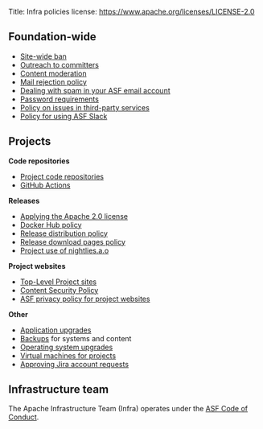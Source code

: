Title: Infra policies
license: https://www.apache.org/licenses/LICENSE-2.0

## Foundation-wide

- [Site-wide ban](infra-ban.html)
- [Outreach to committers](committer-outreach.html)
- [Content moderation](content-moderation.html)
- [Mail rejection policy](mail-rejection.html)
- [Dealing with spam in your ASF email account](spam-reporting.html)
- [Password requirements](password-policy.html)
- [Policy on issues in third-party services](third-party-policy.html)
- [Policy for using ASF Slack](slack-policy.html)

## Projects

**Code repositories**

- [Project code repositories](project-repo-policy.html)
- [GitHub Actions](github-actions-policy.html)

**Releases**

- <a href="https://www.apache.org/legal/apply-license.html" target="_blank">Applying the Apache 2.0 license</a>
- [Docker Hub policy](docker-hub-policy.html)
- [Release distribution policy](release-distribution.html)
- [Release download pages policy](release-download-pages.html)
- [Project use of nightlies.a.o](nightlies.html)

**Project websites**

- [Top-Level Project sites](project-site-policy.html)
- [Content Security Policy](csp.html)
- <a href="https://privacy.apache.org/policies/website-policy.html" target="_blank">ASF privacy policy for project websites</a>

**Other**

- [Application upgrades](app-upgrade-policy.html)
- [Backups](backup-policy.html) for systems and content
- [Operating system upgrades](os-upgrade-policy.html)
- [Virtual machines for projects](vm-policy.html)
- [Approving Jira account requests](jira-approve-account.html)

## Infrastructure team
The Apache Infrastructure Team (Infra) operates under the <a href="https://www.apache.org/foundation/policies/conduct.html" target="_blank">ASF Code of Conduct</a>.
